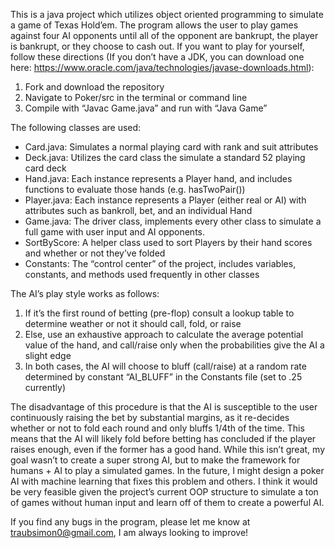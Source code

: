 This is a java project which utilizes object oriented programming to simulate a game of Texas Hold’em.
The program allows the user to play games against four AI opponents until all of the opponent are bankrupt, the player is bankrupt, or they choose to cash out.
If you want to play for yourself, follow these directions (If you don’t have a JDK, you can download one here: https://www.oracle.com/java/technologies/javase-downloads.html):
1. Fork and download the repository
2. Navigate to Poker/src in the terminal or command line
3. Compile with “Javac Game.java” and run with “Java Game”

The following classes are used:
* Card.java: Simulates a normal playing card with rank and suit attributes
* Deck.java: Utilizes the card class the simulate a standard 52 playing card deck
* Hand.java: Each instance represents a Player hand, and includes functions to evaluate those hands (e.g. hasTwoPair())
* Player.java: Each instance represents a Player (either real or AI) with attributes such as bankroll, bet, and an individual Hand
* Game.java: The driver class, implements every other class to simulate a full game with user input and AI opponents. 
* SortByScore: A helper class used to sort Players by their hand scores and whether or not they’ve folded
* Constants: The “control center” of the project, includes variables, constants, and methods used frequently in other classes 

The AI’s play style works as follows:
1. If it’s the first round of betting (pre-flop) consult a lookup table to determine weather or not it should call, fold, or raise
2. Else, use an exhaustive approach to calculate the average potential value of the hand, and call/raise only when the probabilities give the AI a slight edge
3. In both cases, the AI will choose to bluff (call/raise) at a random rate determined by constant “AI_BLUFF” in the Constants file (set to .25 currently)

The disadvantage of this procedure is that the AI is susceptible to the user continuously raising the bet by substantial margins, as it re-decides whether or not to fold each round and only bluffs 1/4th of the time.
This means that the AI will likely fold before betting has concluded if the player raises enough, even if the former has a good hand. While this isn’t great, my goal wasn’t to create a super strong AI, but to make the framework for humans + AI to play a simulated games.
In the future, I might design a poker AI with machine learning that fixes this problem and others. I think it would be very feasible given the project’s current OOP structure to simulate a ton of games without human input and learn off of them to create a powerful AI.

If you find any bugs in the program, please let me know at traubsimon0@gmail.com, I am always looking to improve!
